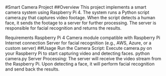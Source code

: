 #Smart Camera Project
##Overview
This project implements a smart camera system using Raspberry Pi 4. The system runs a Python script camera.py that captures video footage. When the script detects a human face, it sends the footage to a server for further processing. The server is responsible for facial recognition and returns the results.

Requirements
Raspberry Pi 4
Camera module compatible with Raspberry Pi
Internet connection
Server for facial recognition (e.g., AWS, Azure, or a custom server)
##Usage
Run the Camera Script: Execute camera.py on your Raspberry Pi to start capturing video and detecting faces.
python camera.py
Server Processing: The server will receive the video stream from the Raspberry Pi. Upon detecting a face, it will perform facial recognition and send back the results.
